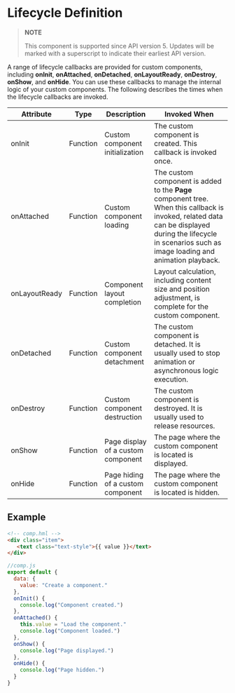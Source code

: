 # Lifecycle Definition

>  **NOTE**
>
>  This component is supported since API version 5. Updates will be marked with a superscript to indicate their earliest API version.


A range of lifecycle callbacks are provided for custom components, including **onInit**, **onAttached**, **onDetached**, **onLayoutReady**, **onDestroy**, **onShow**, and **onHide**. You can use these callbacks to manage the internal logic of your custom components. The following describes the times when the lifecycle callbacks are invoked.


| Attribute         | Type    | Description              | Invoked When                                                    |
| ------------- | -------- | ------------------ | ------------------------------------------------------------ |
| onInit        | Function | Custom component initialization  | The custom component is created. This callback is invoked once.|
| onAttached    | Function | Custom component loading    | The custom component is added to the **Page** component tree. When this callback is invoked, related data can be displayed during the lifecycle in scenarios such as image loading and animation playback.|
| onLayoutReady | Function | Component layout completion| Layout calculation, including content size and position adjustment, is complete for the custom component.|
| onDetached    | Function | Custom component detachment    | The custom component is detached. It is usually used to stop animation or asynchronous logic execution. |
| onDestroy     | Function | Custom component destruction    | The custom component is destroyed. It is usually used to release resources.              |
| onShow        | Function | Page display of a custom component| The page where the custom component is located is displayed.                      |
| onHide        | Function | Page hiding of a custom component| The page where the custom component is located is hidden.                      |


## Example

```html
<!-- comp.hml -->
<div class="item">  
   <text class="text-style">{{ value }}</text>  
</div>
```

```js
//comp.js
export default {
  data: {
    value: "Create a component."
  },
  onInit() {
    console.log("Component created.")
  },
  onAttached() {
    this.value = "Load the component."
    console.log("Component loaded.")
  },
  onShow() {
    console.log("Page displayed.")
  },
  onHide() {
    console.log("Page hidden.")
  }
}
```
